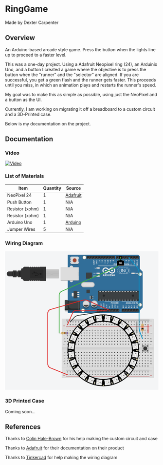 # RingGame

Made by Dexter Carpenter

## Overview
An Arduino-based arcade style game. Press the button when the lights line up to proceed to a faster level. 

This was a one-day project. Using a Adafruit Neopixel ring (24), an Arduinio Uno, and a button I created a game where the objective is to press the button when the "runner" and the "selector" are aligned. If you are successful, you get a green flash and the runner gets faster. This proceeds until you miss, in which an animation plays and restarts the runner's speed.

My goal was to make this as simple as possible, using just the NeoPixel and a button as the UI.

Currently, I am working on migrating it off a breadboard to a custom circuit and a 3D-Printed case.

Below is my documentation on the project.

## Documentation

### Video

[![Video](http://img.youtube.com/vi/qARwFlDEduw/0.jpg)](http://www.youtube.com/watch?v=qARwFlDEduw)

### List of Materials

| Item            | Quantity | Source                                                   |
|-----------------|----------|----------------------------------------------------------|
| NeoPixel 24     | 1        | [Adafruit](https://www.adafruit.com/product/1586)        |
| Push Button     | 1        | N/A                                                      |
| Resistor (xohm) | 1        | N/A                                                      |
| Resistor (xohm) | 1        | N/A                                                      |
| Arduino Uno     | 1        | [Arduino](https://store.arduino.cc/usa/arduino-uno-rev3) |
| Jumper Wires    | 5        | N/A                                                      |


### Wiring Diagram

![Wiring Diagram](https://github.com/DexterCarpenter/RingGame/blob/master/Documentation/RingGameWDiagram.PNG)

### 3D Printed Case

Coming soon...

## References

Thanks to [Colin Hale-Brown](https://github.com/colinhalebrown) for his help making the custom circuit and case

Thanks to [Adafruit](https://www.adafruit.com/) for their documentation on their product

Thanks to [Tinkercad](https://www.tinkercad.com) for help making the wiring diagram


